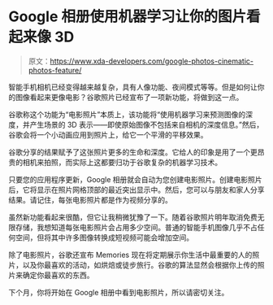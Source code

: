 # Google 相册使用机器学习让你的图片看起来像 3D

> 原文：<https://www.xda-developers.com/google-photos-cinematic-photos-feature/>

智能手机相机已经变得越来越复杂，具有人像功能、夜间模式等等。但是如何让你的图像看起来更像电影？谷歌照片已经宣布了一项新功能，将做到这一点。

谷歌称这个功能为“电影照片”本质上，该功能将“使用机器学习来预测图像的深度，并产生场景的 3D 表示——即使原始图像不包括来自相机的深度信息。”然后，谷歌会将一个小动画应用到照片上，给它一个平滑的平移效果。

谷歌分享的结果赋予了这张照片更多的生命和深度。它给人的印象是用了一个更昂贵的相机来拍照，而实际上这都要归功于谷歌复杂的机器学习技术。

只要您的应用程序更新，Google 相册就会自动为您创建电影照片。创建电影照片后，它将显示在照片网格顶部的最近突出显示中。然后，您可以与朋友和家人分享结果。请记住，每张电影照片都是作为视频分享的。

虽然新功能看起来很酷，但它让我稍微犹豫了一下。随着谷歌照片明年取消免费无限存储，我想知道每张电影照片会占用多少空间。普通的智能手机图像几乎不占任何空间，但将其中许多图像转换成短视频可能会增加空间。

除了电影照片，谷歌还宣布 Memories 现在将定期展示你生活中最重要的人的照片，以及你最喜欢的活动，如烘焙或徒步旅行。谷歌的算法显然会根据你上传的照片来确定你最喜欢的东西。

下个月，你将开始在 Google 相册中看到电影照片，所以请密切关注。
